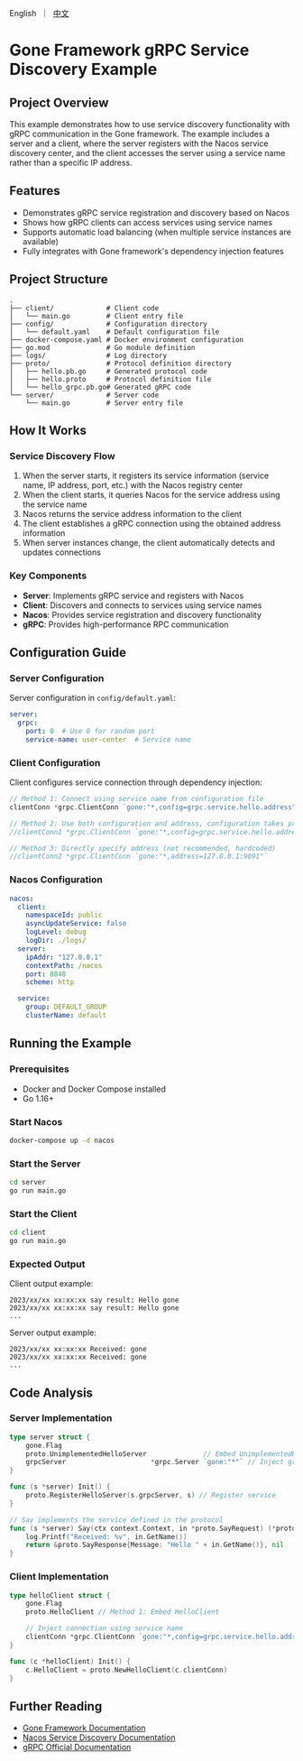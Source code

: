 [//]: # (desc: Example of gRPC with Service Discovery)

<p>
    English&nbsp ｜&nbsp <a href="README_CN.md">中文</a>
</p>

# Gone Framework gRPC Service Discovery Example

## Project Overview

This example demonstrates how to use service discovery functionality with gRPC communication in the Gone framework. The example includes a server and a client, where the server registers with the Nacos service discovery center, and the client accesses the server using a service name rather than a specific IP address.

## Features

- Demonstrates gRPC service registration and discovery based on Nacos
- Shows how gRPC clients can access services using service names
- Supports automatic load balancing (when multiple service instances are available)
- Fully integrates with Gone framework's dependency injection features

## Project Structure

```
.
├── client/             # Client code
│   └── main.go         # Client entry file
├── config/             # Configuration directory
│   └── default.yaml    # Default configuration file
├── docker-compose.yaml # Docker environment configuration
├── go.mod              # Go module definition
├── logs/               # Log directory
├── proto/              # Protocol definition directory
│   ├── hello.pb.go     # Generated protocol code
│   ├── hello.proto     # Protocol definition file
│   └── hello_grpc.pb.go# Generated gRPC code
└── server/             # Server code
    └── main.go         # Server entry file
```

## How It Works

### Service Discovery Flow

1. When the server starts, it registers its service information (service name, IP address, port, etc.) with the Nacos registry center
2. When the client starts, it queries Nacos for the service address using the service name
3. Nacos returns the service address information to the client
4. The client establishes a gRPC connection using the obtained address information
5. When server instances change, the client automatically detects and updates connections

### Key Components

- **Server**: Implements gRPC service and registers with Nacos
- **Client**: Discovers and connects to services using service names
- **Nacos**: Provides service registration and discovery functionality
- **gRPC**: Provides high-performance RPC communication

## Configuration Guide

### Server Configuration

Server configuration in `config/default.yaml`:

```yaml
server:
  grpc:
    port: 0  # Use 0 for random port
    service-name: user-center  # Service name
```

### Client Configuration

Client configures service connection through dependency injection:

```go
// Method 1: Connect using service name from configuration file
clientConn *grpc.ClientConn `gone:"*,config=grpc.service.hello.address"`

// Method 2: Use both configuration and address, configuration takes precedence
//clientConn1 *grpc.ClientConn `gone:"*,config=grpc.service.hello.address,address=127.0.0.1:9091"`

// Method 3: Directly specify address (not recommended, hardcoded)
//clientConn2 *grpc.ClientConn `gone:"*,address=127.0.0.1:9091"`
```

### Nacos Configuration

```yaml
nacos:
  client:
    namespaceId: public
    asyncUpdateService: false
    logLevel: debug
    logDir: ./logs/
  server:
    ipAddr: "127.0.0.1"
    contextPath: /nacos
    port: 8848
    scheme: http

  service:
    group: DEFAULT_GROUP
    clusterName: default
```

## Running the Example

### Prerequisites

- Docker and Docker Compose installed
- Go 1.16+

### Start Nacos

```bash
docker-compose up -d nacos
```

### Start the Server

```bash
cd server
go run main.go
```

### Start the Client

```bash
cd client
go run main.go
```

### Expected Output

Client output example:
```
2023/xx/xx xx:xx:xx say result: Hello gone
2023/xx/xx xx:xx:xx say result: Hello gone
...
```

Server output example:
```
2023/xx/xx xx:xx:xx Received: gone
2023/xx/xx xx:xx:xx Received: gone
...
```

## Code Analysis

### Server Implementation

```go
type server struct {
	gone.Flag
	proto.UnimplementedHelloServer              // Embed UnimplementedHelloServer
	grpcServer                     *grpc.Server `gone:"*"` // Inject grpc.Server
}

func (s *server) Init() {
	proto.RegisterHelloServer(s.grpcServer, s) // Register service
}

// Say implements the service defined in the protocol
func (s *server) Say(ctx context.Context, in *proto.SayRequest) (*proto.SayResponse, error) {
	log.Printf("Received: %v", in.GetName())
	return &proto.SayResponse{Message: "Hello " + in.GetName()}, nil
}
```

### Client Implementation

```go
type helloClient struct {
	gone.Flag
	proto.HelloClient // Method 1: Embed HelloClient

	// Inject connection using service name
	clientConn *grpc.ClientConn `gone:"*,config=grpc.service.hello.address"`
}

func (c *helloClient) Init() {
	c.HelloClient = proto.NewHelloClient(c.clientConn)
}
```

## Further Reading

- [Gone Framework Documentation](https://github.com/gone-io/gone)
- [Nacos Service Discovery Documentation](https://nacos.io/en/docs/v2/guide/user/service-discovery.html)
- [gRPC Official Documentation](https://grpc.io/docs/)